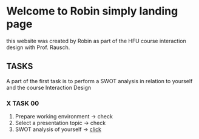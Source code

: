 # Welcome to Robin simply landing page

this website was created by Robin as part of the HFU course interaction design with Prof. Rausch.


## TASKS

A part of the first task is to perform a SWOT analysis in relation to yourself and the course Interaction Design

### X TASK 00
1. Prepare working environment -> check
2. Select a presentation topic -> check
3. SWOT analysis of yourself ->   [click](/swot.md)



